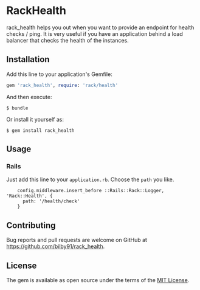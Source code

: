 # RackHealth

rack_health helps you out when you want to provide an endpoint for health checks / ping. It is very useful if you have an application behind a load balancer that checks the health of the instances.

## Installation

Add this line to your application's Gemfile:

```ruby
gem 'rack_health', require: 'rack/health'
```

And then execute:

    $ bundle

Or install it yourself as:

    $ gem install rack_health

## Usage

### Rails

Just add this line to your `application.rb`. Choose the `path` you like.

```
    config.middleware.insert_before ::Rails::Rack::Logger, 'Rack::Health', {
      path: '/health/check'
    }
```

## Contributing

Bug reports and pull requests are welcome on GitHub at https://github.com/bilby91/rack_health.


## License

The gem is available as open source under the terms of the [MIT License](http://opensource.org/licenses/MIT).

